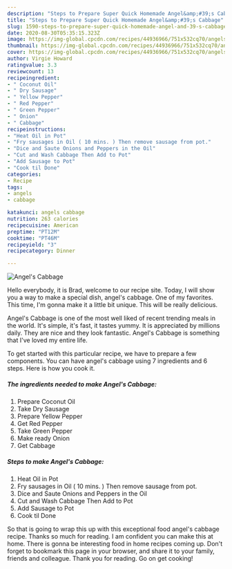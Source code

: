 ```yaml
---
description: "Steps to Prepare Super Quick Homemade Angel&amp;#39;s Cabbage"
title: "Steps to Prepare Super Quick Homemade Angel&amp;#39;s Cabbage"
slug: 1590-steps-to-prepare-super-quick-homemade-angel-and-39-s-cabbage
date: 2020-08-30T05:35:15.323Z
image: https://img-global.cpcdn.com/recipes/44936966/751x532cq70/angels-cabbage-recipe-main-photo.jpg
thumbnail: https://img-global.cpcdn.com/recipes/44936966/751x532cq70/angels-cabbage-recipe-main-photo.jpg
cover: https://img-global.cpcdn.com/recipes/44936966/751x532cq70/angels-cabbage-recipe-main-photo.jpg
author: Virgie Howard
ratingvalue: 3.3
reviewcount: 13
recipeingredient:
- " Coconut Oil"
- " Dry Sausage"
- " Yellow Pepper"
- " Red Pepper"
- " Green Pepper"
- " Onion"
- " Cabbage"
recipeinstructions:
- "Heat Oil in Pot"
- "Fry sausages in Oil ( 10 mins. ) Then remove sausage from pot."
- "Dice and Saute Onions and Peppers in the Oil"
- "Cut and Wash Cabbage Then Add to Pot"
- "Add Sausage to Pot"
- "Cook til Done"
categories:
- Recipe
tags:
- angels
- cabbage

katakunci: angels cabbage 
nutrition: 263 calories
recipecuisine: American
preptime: "PT12M"
cooktime: "PT46M"
recipeyield: "3"
recipecategory: Dinner

---
```



![Angel&#39;s Cabbage](https://img-global.cpcdn.com/recipes/44936966/751x532cq70/angels-cabbage-recipe-main-photo.jpg)

Hello everybody, it is Brad, welcome to our recipe site. Today, I will show you a way to make a special dish, angel&#39;s cabbage. One of my favorites. This time, I'm gonna make it a little bit unique. This will be really delicious.



Angel&#39;s Cabbage is one of the most well liked of recent trending meals in the world. It's simple, it's fast, it tastes yummy. It is appreciated by millions daily. They are nice and they look fantastic. Angel&#39;s Cabbage is something that I've loved my entire life.


To get started with this particular recipe, we have to prepare a few components. You can have angel&#39;s cabbage using 7 ingredients and 6 steps. Here is how you cook it.

<!--inarticleads1-->

##### The ingredients needed to make Angel&#39;s Cabbage:

1. Prepare  Coconut Oil
1. Take  Dry Sausage
1. Prepare  Yellow Pepper
1. Get  Red Pepper
1. Take  Green Pepper
1. Make ready  Onion
1. Get  Cabbage




<!--inarticleads2-->

##### Steps to make Angel&#39;s Cabbage:

1. Heat Oil in Pot
1. Fry sausages in Oil ( 10 mins. ) Then remove sausage from pot.
1. Dice and Saute Onions and Peppers in the Oil
1. Cut and Wash Cabbage Then Add to Pot
1. Add Sausage to Pot
1. Cook til Done




So that is going to wrap this up with this exceptional food angel&#39;s cabbage recipe. Thanks so much for reading. I am confident you can make this at home. There is gonna be interesting food in home recipes coming up. Don't forget to bookmark this page in your browser, and share it to your family, friends and colleague. Thank you for reading. Go on get cooking!
